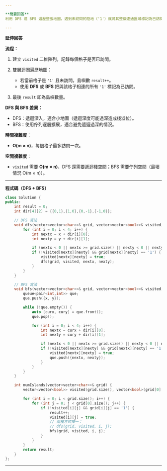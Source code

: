 ```yaml
---

**簡要回答**
利用 DFS 或 BFS 遍歷整張地圖，遇到未訪問的陸地（'1'）就將其整個連通區域標記為已訪問，並計數一次島嶼。

---
```


**延伸回答**

**流程：**

1. 建立 `visited` 二維陣列，記錄每個格子是否已訪問。
2. 雙層迴圈遍歷地圖：

   * 若當前格子是 `'1'` 且未訪問，島嶼數 `result++`。
   * 使用 **DFS** 或 **BFS** 把與該格子相連的所有 `'1'` 標記為已訪問。
3. 最後 `result` 即為島嶼數量。

**DFS 與 BFS 差異：**

* DFS：遞迴深入，適合小地圖（遞迴深度可能過深造成棧溢位）。
* BFS：使用佇列逐層擴展，適合避免遞迴過深的情況。

**時間複雜度**：

* **O(m × n)**，每個格子最多訪問一次。

**空間複雜度**：

* `visited` 需要 **O(m × n)**，DFS 還需要遞迴棧空間；BFS 需要佇列空間（最壞情況 O(m × n)）。

---

**程式碼（DFS + BFS）**

```cpp
class Solution {
public:
    int result = 0;
    int dir[4][2] = {{0,1},{1,0},{0,-1},{-1,0}};

    // DFS 寫法
    void dfs(vector<vector<char>>& grid, vector<vector<bool>>& visited, int x, int y) {
        for (int i = 0; i < 4; i++) {
            int nextx = x + dir[i][0];
            int nexty = y + dir[i][1];

            if (nextx < 0 || nextx >= grid.size() || nexty < 0 || nexty >= grid[0].size()) continue;
            if (!visited[nextx][nexty] && grid[nextx][nexty] == '1') {
                visited[nextx][nexty] = true;
                dfs(grid, visited, nextx, nexty);
            }
        }
    }

    // BFS 寫法
    void bfs(vector<vector<char>>& grid, vector<vector<bool>>& visited, int x, int y) {
        queue<pair<int,int>> que;
        que.push({x, y});

        while (!que.empty()) {
            auto [curx, cury] = que.front();
            que.pop();

            for (int i = 0; i < 4; i++) {
                int nextx = curx + dir[i][0];
                int nexty = cury + dir[i][1];

                if (nextx < 0 || nextx >= grid.size() || nexty < 0 || nexty >= grid[0].size()) continue;
                if (!visited[nextx][nexty] && grid[nextx][nexty] == '1') {
                    visited[nextx][nexty] = true;
                    que.push({nextx, nexty});
                }
            }
        }
    }

    int numIslands(vector<vector<char>>& grid) {
        vector<vector<bool>> visited(grid.size(), vector<bool>(grid[0].size(), false));

        for (int i = 0; i < grid.size(); i++) {
            for (int j = 0; j < grid[0].size(); j++) {
                if (!visited[i][j] && grid[i][j] == '1') {
                    result++;
                    visited[i][j] = true;
                    // 兩種方式擇一：
                    // dfs(grid, visited, i, j);
                    bfs(grid, visited, i, j);
                }
            }
        }
        return result;
    }
};
```

---


